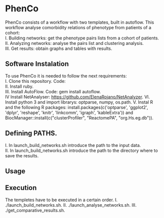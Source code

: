 # PhenCo

PhenCo consists of a workflow with two templates, built in autoflow. This workflow analyse comorbidity relations of phenotype from patients of a cohort:  
I. Building networks: get the phenotype pairs lists from a cohort of patients.  
II. Analyzing networks: analyse the pairs list and clustering analysis.  
III. Get results: obtain graphs and tables with results.  

## Software Instalation

To use PhenCo it is needed to follow the next requirements:  
I. Clone this repository. Code:  
II. Install ruby.  
III. Install AutoFlow. Code: gem install autoflow.  
IV Install NetAnalyser: https://github.com/ElenaRojano/NetAnalyzer. 
VI. Install python 3 and import librarys: optparse, numpy, os.path. 
V. Instal R and the following R packages: install.packages(c('optparse', 'ggplot2', 'dplyr', 'reshape', 'knitr', 'linkcomm', 'igraph', 'kableExtra')) and BiocManager::install(c("clusterProfiler", "ReactomePA", "org.Hs.eg.db")). 

## Defining PATHS. 

I. In launch_build_networks.sh introduce the path to the input data.  
II. In launch_build_networks.sh introduce the path to the directory where to save the results.  


## Usage

## Execution

The templetes have to be executed in a certain order. 
I. ./launch_build_networks.sh. 
II. ./launch_analyse_networks.sh. 
III. ./get_comparative_results.sh. 
